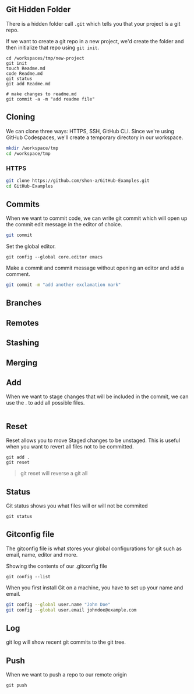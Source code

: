 ## Git Hidden Folder

There is a hidden folder call `.git` which tells you that your project is a git repo. 

If we want to create a git repo in a new project, we'd create the folder and then initialize that repo using `git init`.

```mkdir /workspaces/tmp/new-project
cd /workspaces/tmp/new-project
git init
touch Readme.md
code Readme.md
git status
git add Readme.md

# make changes to readme.md
git commit -a -m "add readme file"
```
## Cloning

We can clone three ways: HTTPS, SSH, GitHub CLI.
Since we're using GitHub Codespaces, we'll create a temporary directory in our workspace.

```sh
mkdir /workspace/tmp
cd /workspace/tmp
```

### HTTPS

``` sh
git clone https://github.com/shon-a/GitHub-Examples.git
cd GitHub-Examples
```


## Commits

When we want to commit code, we can write git commit which will open up the commit edit message in the editor of choice.
```sh
git commit
```

Set the global editor.
```
git config --global core.editor emacs
```
Make a commit and commit message without opening an editor and add a comment.
```sh
git commit -m "add another exclamation mark"
```
## Branches

## Remotes

## Stashing

## Merging

## Add

When we want to stage changes that will be included in the commit, we can use the . to add all possible files.

```
```
## Reset

Reset allows you to move Staged changes to be unstaged. 
This is useful when you want to revert all files not to be committed. 

```
git add .
git reset
```
> git reset will reverse a git all

## Status

Git status shows you what files will or will not be commited

```
git status
```

## Gitconfig file
The gitconfig file is what stores your global configurations for git such as email, name, editor and more. 

Showing the contents of our .gitconfig file
```
git config --list
```

When you first install Git on a machine, you have to set up your name and email.
```sh
git config --global user.name "John Doe"
git config --global user.email johndoe@example.com
```

## Log

git log will show recent git commits to the git tree.

## Push

When we want to push a repo to our remote origin

```
git push
```